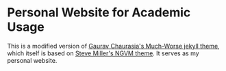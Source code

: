 # Personal Website for Academic Usage 

This is a modified version of [Gaurav Chaurasia's Much-Worse jekyll theme](http://people.csail.mit.edu/gchauras/), which itself is based on [Steve Miller's NGVM theme](http://jekyllthemes.org/themes/svm-ngvb/). It serves as my personal website. 


